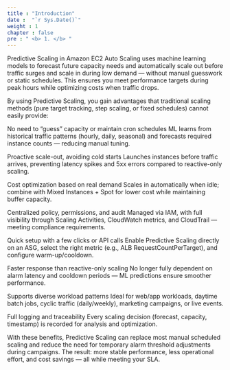 ```yaml
---
title : "Introduction"
date :  "`r Sys.Date()`" 
weight : 1 
chapter : false
pre : " <b> 1. </b> "
---
```

Predictive Scaling in Amazon EC2 Auto Scaling uses machine learning models to forecast future capacity needs and automatically scale out before traffic surges and scale in during low demand — without manual guesswork or static schedules. This ensures you meet performance targets during peak hours while optimizing costs when traffic drops.

By using Predictive Scaling, you gain advantages that traditional scaling methods (pure target tracking, step scaling, or fixed schedules) cannot easily provide:

No need to “guess” capacity or maintain cron schedules
ML learns from historical traffic patterns (hourly, daily, seasonal) and forecasts required instance counts — reducing manual tuning.

Proactive scale-out, avoiding cold starts
Launches instances before traffic arrives, preventing latency spikes and 5xx errors compared to reactive-only scaling.

Cost optimization based on real demand
Scales in automatically when idle; combine with Mixed Instances + Spot for lower cost while maintaining buffer capacity.

Centralized policy, permissions, and audit
Managed via IAM, with full visibility through Scaling Activities, CloudWatch metrics, and CloudTrail — meeting compliance requirements.

Quick setup with a few clicks or API calls
Enable Predictive Scaling directly on an ASG, select the right metric (e.g., ALB RequestCountPerTarget), and configure warm-up/cooldown.

Faster response than reactive-only scaling
No longer fully dependent on alarm latency and cooldown periods — ML predictions ensure smoother performance.

Supports diverse workload patterns
Ideal for web/app workloads, daytime batch jobs, cyclic traffic (daily/weekly), marketing campaigns, or live events.

Full logging and traceability
Every scaling decision (forecast, capacity, timestamp) is recorded for analysis and optimization.

With these benefits, Predictive Scaling can replace most manual scheduled scaling and reduce the need for temporary alarm threshold adjustments during campaigns. The result: more stable performance, less operational effort, and cost savings — all while meeting your SLA.
